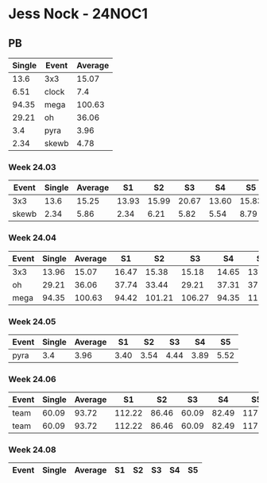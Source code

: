# Jess Nock - 24NOC1

## PB
|Single|Event|Average|
|----|----|----|
|13.6|3x3|15.07|
|6.51|clock|7.4|
|94.35|mega|100.63|
|29.21|oh|36.06|
|3.4|pyra|3.96|
|2.34|skewb|4.78|
### Week 24.03
|Event|Single|Average|S1|S2|S3|S4|S5|
|-----|-------|------|--|--|--|--|--|
|3x3|13.6|15.25|13.93|15.99|20.67|13.60|15.83|
|skewb|2.34|5.86|2.34|6.21|5.82|5.54|8.79|
### Week 24.04
|Event|Single|Average|S1|S2|S3|S4|S5|
|-----|-------|------|--|--|--|--|--|
|3x3|13.96|15.07|16.47|15.38|15.18|14.65|13.96|
|oh|29.21|36.06|37.74|33.44|29.21|37.31|37.44|
|mega|94.35|100.63|94.42|101.21|106.27|94.35|112.01|
### Week 24.05
|Event|Single|Average|S1|S2|S3|S4|S5|
|-----|-------|------|--|--|--|--|--|
|pyra|3.4|3.96|3.40|3.54|4.44|3.89|5.52|
### Week 24.06
|Event|Single|Average|S1|S2|S3|S4|S5|
|-----|-------|------|--|--|--|--|--|
|team|60.09|93.72|112.22|86.46|60.09|82.49|117.28|
|team|60.09|93.72|112.22|86.46|60.09|82.49|117.28|
### Week 24.08
|Event|Single|Average|S1|S2|S3|S4|S5|
|-----|-------|------|--|--|--|--|--|

